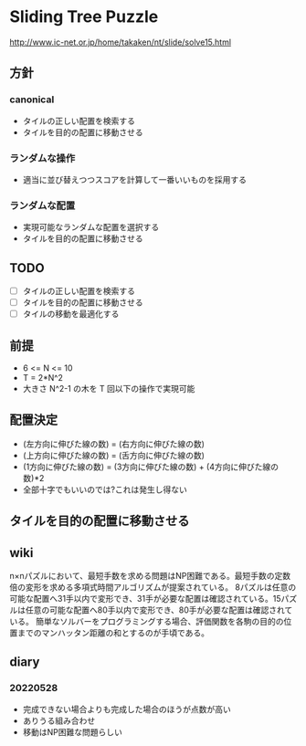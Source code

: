 # Sliding Tree Puzzle

http://www.ic-net.or.jp/home/takaken/nt/slide/solve15.html

## 方針

### canonical

- タイルの正しい配置を検索する
- タイルを目的の配置に移動させる

### ランダムな操作

- 適当に並び替えつつスコアを計算して一番いいものを採用する

### ランダムな配置

- 実現可能なランダムな配置を選択する
- タイルを目的の配置に移動させる

### 

## TODO

- [ ] タイルの正しい配置を検索する
- [ ] タイルを目的の配置に移動させる
- [ ] タイルの移動を最適化する

## 前提

- 6 <= N <= 10
- T = 2*N^2
- 大きさ N^2-1 の木を T 回以下の操作で実現可能


## 配置決定

- (左方向に伸びた線の数) = (右方向に伸びた線の数)
- (上方向に伸びた線の数) = (舌方向に伸びた線の数)
- (1方向に伸びた線の数) = (3方向に伸びた線の数) + (4方向に伸びた線の数)*2
- 全部十字でもいいのでは?これは発生し得ない

## タイルを目的の配置に移動させる


## wiki

n×nパズルにおいて、最短手数を求める問題はNP困難である。最短手数の定数倍の変形を求める多項式時間アルゴリズムが提案されている。
8パズルは任意の可能な配置へ31手以内で変形でき、31手が必要な配置は確認されている。15パズルは任意の可能な配置へ80手以内で変形でき、80手が必要な配置は確認されている。
簡単なソルバーをプログラミングする場合、評価関数を各駒の目的の位置までのマンハッタン距離の和とするのが手頃である。 

## diary

### 20220528

- 完成できない場合よりも完成した場合のほうが点数が高い
- ありうる組み合わせ
- 移動はNP困難な問題らしい